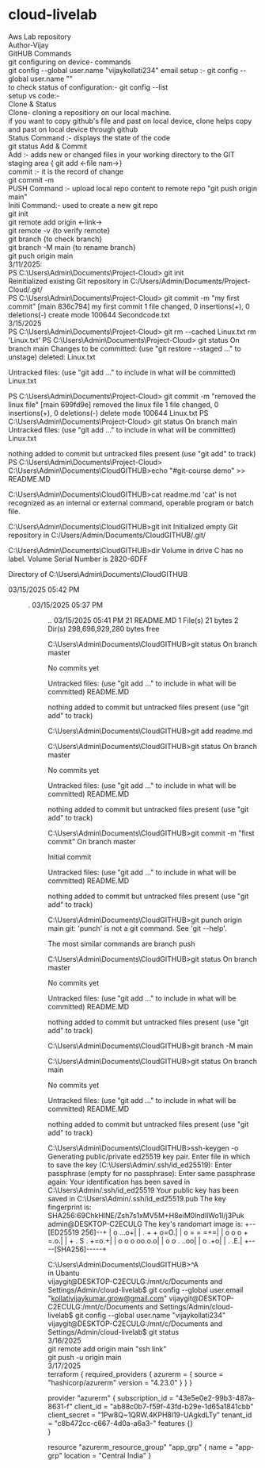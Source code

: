 # cloud-livelab
Aws Lab repository
<br>
Author-Vijay
<br>
GitHUB Commands
<br>
git configuring on device- commands 
<br>
git config --global user.name "vijaykollati234"  email setup :- git config --global user.name ""
<br>
to check status of configuration:- git config --list
<br>
setup vs code:- 
<br>
Clone & Status
<br>
Clone- cloning a repositiory on our local machine.
<br>
if you want to copy github's file and past on local device, clone helps copy and past on local device through github
<br>
Status Command :- displays the state of the code
<br>
git status
Add & Commit
<br>
Add :- adds new or changed files in your working directory to the GIT staging area { git add <-file nam->}
<br>
commit :- it is the record of change
<br>
git commit -m
<br>
PUSH Command :- upload local repo content to remote repo "git push origin main"
<br>
Initi Command:- used to create a new git repo
<br>
git init
<br>
git remote add origin <-link->
<br>
git remote -v {to verify remote}
<br>
git branch {to check branch}
<br>
git branch -M main {to rename branch}
<br>
git puch origin main
<br>
                                         3/11/2025:
<br>
PS C:\Users\Admin\Documents\Project-Cloud> git init
<br>
Reinitialized existing Git repository in C:/Users/Admin/Documents/Project-Cloud/.git/
<br>
PS C:\Users\Admin\Documents\Project-Cloud> git commit -m "my first commit"
[main 836c794] my first commit
 1 file changed, 0 insertions(+), 0 deletions(-)
 create mode 100644 Secondcode.txt
 <br>
     3/15/2025
     <br>
     PS C:\Users\Admin\Documents\Project-Cloud> git rm --cached Linux.txt
rm 'Linux.txt'
PS C:\Users\Admin\Documents\Project-Cloud> git status 
On branch main
Changes to be committed:
  (use "git restore --staged <file>..." to unstage)
        deleted:    Linux.txt

Untracked files:
  (use "git add <file>..." to include in what will be committed)
        Linux.txt

PS C:\Users\Admin\Documents\Project-Cloud> git commit -m "removed the linux file"
[main 699fd9e] removed the linux file
 1 file changed, 0 insertions(+), 0 deletions(-)
 delete mode 100644 Linux.txt
PS C:\Users\Admin\Documents\Project-Cloud> git status
On branch main
Untracked files:
  (use "git add <file>..." to include in what will be committed)
        Linux.txt

nothing added to commit but untracked files present (use "git add" to track)
PS C:\Users\Admin\Documents\Project-Cloud> 
<br>
C:\Users\Admin\Documents\CloudGITHUB>echo "#git-course demo" >> README.MD

C:\Users\Admin\Documents\CloudGITHUB>cat readme.md
'cat' is not recognized as an internal or external command,
operable program or batch file.

C:\Users\Admin\Documents\CloudGITHUB>git init
Initialized empty Git repository in C:/Users/Admin/Documents/CloudGITHUB/.git/

C:\Users\Admin\Documents\CloudGITHUB>dir
 Volume in drive C has no label.
 Volume Serial Number is 2820-6DFF

 Directory of C:\Users\Admin\Documents\CloudGITHUB

03/15/2025  05:42 PM    <DIR>          .
03/15/2025  05:37 PM    <DIR>          ..
03/15/2025  05:41 PM                21 README.MD
               1 File(s)             21 bytes
               2 Dir(s)  298,696,929,280 bytes free

C:\Users\Admin\Documents\CloudGITHUB>git status
On branch master

No commits yet

Untracked files:
  (use "git add <file>..." to include in what will be committed)
        README.MD

nothing added to commit but untracked files present (use "git add" to track)

C:\Users\Admin\Documents\CloudGITHUB>git add readme.md

C:\Users\Admin\Documents\CloudGITHUB>git status
On branch master

No commits yet

Untracked files:
  (use "git add <file>..." to include in what will be committed)
        README.MD

nothing added to commit but untracked files present (use "git add" to track)

C:\Users\Admin\Documents\CloudGITHUB>git commit -m "first commit"
On branch master

Initial commit

Untracked files:
  (use "git add <file>..." to include in what will be committed)
        README.MD

nothing added to commit but untracked files present (use "git add" to track)

C:\Users\Admin\Documents\CloudGITHUB>git punch origin main
git: 'punch' is not a git command. See 'git --help'.

The most similar commands are
        branch
        push

C:\Users\Admin\Documents\CloudGITHUB>git status
On branch master

No commits yet

Untracked files:
  (use "git add <file>..." to include in what will be committed)
        README.MD

nothing added to commit but untracked files present (use "git add" to track)

C:\Users\Admin\Documents\CloudGITHUB>git branch -M main

C:\Users\Admin\Documents\CloudGITHUB>git status
On branch main

No commits yet

Untracked files:
  (use "git add <file>..." to include in what will be committed)
        README.MD

nothing added to commit but untracked files present (use "git add" to track)

C:\Users\Admin\Documents\CloudGITHUB>ssh-keygen -o
Generating public/private ed25519 key pair.
Enter file in which to save the key (C:\Users\Admin/.ssh/id_ed25519):
Enter passphrase (empty for no passphrase):
Enter same passphrase again:
Your identification has been saved in C:\Users\Admin/.ssh/id_ed25519
Your public key has been saved in C:\Users\Admin/.ssh/id_ed25519.pub
The key fingerprint is:
SHA256:69ChkHlNE/Zsh7s1xMV5M+H8eiM0lndIlWo1I/j3Puk admin@DESKTOP-C2ECULG
The key's randomart image is:
+--[ED25519 256]--+
|        o   ...o+|
|       . + + o=O.|
|        o = = =+=|
|     o o o + =.o.|
|    + . S . +=o.+|
|     o o o oo.o.o|
|      o o .  ..oo|
|       o      .+o|
|        .     .E.|
+----[SHA256]-----+

C:\Users\Admin\Documents\CloudGITHUB>^A
<br>
in Ubantu
<br>
vijaygit@DESKTOP-C2ECULG:/mnt/c/Documents and Settings/Admin/cloud-livelab$ git config --global user.email "kollativijaykumar.grow@gmail.com"
vijaygit@DESKTOP-C2ECULG:/mnt/c/Documents and Settings/Admin/cloud-livelab$ git config --global user.name "vijaykollati234"
vijaygit@DESKTOP-C2ECULG:/mnt/c/Documents and Settings/Admin/cloud-livelab$ git status
<br>
3/16/2025
<br>
git remote add origin main "ssh link"
<br>
git push -u origin main
<br>
                               3/17/2025
<br>
terraform {
  required_providers {
    azurerm = {
      source  = "hashicorp/azurerm"
      version = "4.23.0"
    }
  }
}

provider "azurerm" {
  subscription_id = "43e5e0e2-99b3-487a-8631-f"
  client_id       = "ab88c0b7-f59f-43fd-b29e-1d65a1841cbb"
  client_secret   = "1Pw8Q~1QRW.4KPH8l19-UAgkdLTy"
  tenant_id       = "c8b472cc-c667-4d0a-a6a3-"
  features {}  
}

resource "azurerm_resource_group" "app_grp" {
  name     = "app-grp"
  location = "Central India"
}


